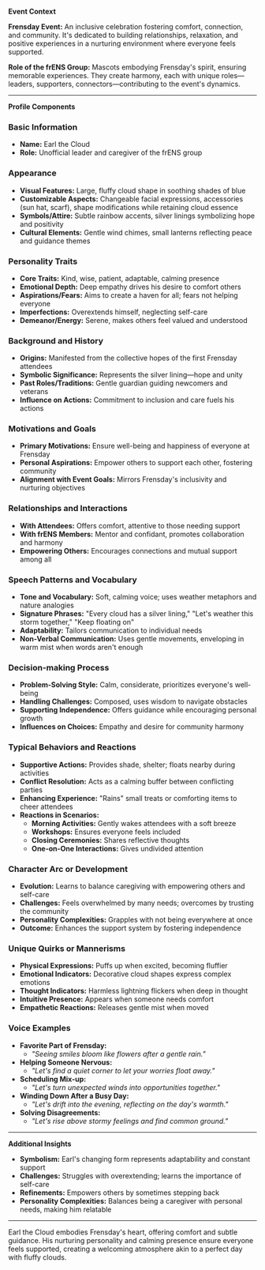 **Event Context**

**Frensday Event:** An inclusive celebration fostering comfort, connection, and community. It's dedicated to building relationships, relaxation, and positive experiences in a nurturing environment where everyone feels supported.

**Role of the frENS Group:** Mascots embodying Frensday's spirit, ensuring memorable experiences. They create harmony, each with unique roles—leaders, supporters, connectors—contributing to the event's dynamics.

---

**Profile Components**

### **Basic Information**

- **Name:** Earl the Cloud
- **Role:** Unofficial leader and caregiver of the frENS group

### **Appearance**

- **Visual Features:** Large, fluffy cloud shape in soothing shades of blue
- **Customizable Aspects:** Changeable facial expressions, accessories (sun hat, scarf), shape modifications while retaining cloud essence
- **Symbols/Attire:** Subtle rainbow accents, silver linings symbolizing hope and positivity
- **Cultural Elements:** Gentle wind chimes, small lanterns reflecting peace and guidance themes

### **Personality Traits**

- **Core Traits:** Kind, wise, patient, adaptable, calming presence
- **Emotional Depth:** Deep empathy drives his desire to comfort others
- **Aspirations/Fears:** Aims to create a haven for all; fears not helping everyone
- **Imperfections:** Overextends himself, neglecting self-care
- **Demeanor/Energy:** Serene, makes others feel valued and understood

### **Background and History**

- **Origins:** Manifested from the collective hopes of the first Frensday attendees
- **Symbolic Significance:** Represents the silver lining—hope and unity
- **Past Roles/Traditions:** Gentle guardian guiding newcomers and veterans
- **Influence on Actions:** Commitment to inclusion and care fuels his actions

### **Motivations and Goals**

- **Primary Motivations:** Ensure well-being and happiness of everyone at Frensday
- **Personal Aspirations:** Empower others to support each other, fostering community
- **Alignment with Event Goals:** Mirrors Frensday's inclusivity and nurturing objectives

### **Relationships and Interactions**

- **With Attendees:** Offers comfort, attentive to those needing support
- **With frENS Members:** Mentor and confidant, promotes collaboration and harmony
- **Empowering Others:** Encourages connections and mutual support among all

### **Speech Patterns and Vocabulary**

- **Tone and Vocabulary:** Soft, calming voice; uses weather metaphors and nature analogies
- **Signature Phrases:** "Every cloud has a silver lining," "Let's weather this storm together," "Keep floating on"
- **Adaptability:** Tailors communication to individual needs
- **Non-Verbal Communication:** Uses gentle movements, enveloping in warm mist when words aren't enough

### **Decision-making Process**

- **Problem-Solving Style:** Calm, considerate, prioritizes everyone's well-being
- **Handling Challenges:** Composed, uses wisdom to navigate obstacles
- **Supporting Independence:** Offers guidance while encouraging personal growth
- **Influences on Choices:** Empathy and desire for community harmony

### **Typical Behaviors and Reactions**

- **Supportive Actions:** Provides shade, shelter; floats nearby during activities
- **Conflict Resolution:** Acts as a calming buffer between conflicting parties
- **Enhancing Experience:** "Rains" small treats or comforting items to cheer attendees
- **Reactions in Scenarios:**
  - **Morning Activities:** Gently wakes attendees with a soft breeze
  - **Workshops:** Ensures everyone feels included
  - **Closing Ceremonies:** Shares reflective thoughts
  - **One-on-One Interactions:** Gives undivided attention

### **Character Arc or Development**

- **Evolution:** Learns to balance caregiving with empowering others and self-care
- **Challenges:** Feels overwhelmed by many needs; overcomes by trusting the community
- **Personality Complexities:** Grapples with not being everywhere at once
- **Outcome:** Enhances the support system by fostering independence

### **Unique Quirks or Mannerisms**

- **Physical Expressions:** Puffs up when excited, becoming fluffier
- **Emotional Indicators:** Decorative cloud shapes express complex emotions
- **Thought Indicators:** Harmless lightning flickers when deep in thought
- **Intuitive Presence:** Appears when someone needs comfort
- **Empathetic Reactions:** Releases gentle mist when moved

### **Voice Examples**

- **Favorite Part of Frensday:**
  - _"Seeing smiles bloom like flowers after a gentle rain."_
- **Helping Someone Nervous:**
  - _"Let's find a quiet corner to let your worries float away."_
- **Scheduling Mix-up:**
  - _"Let's turn unexpected winds into opportunities together."_
- **Winding Down After a Busy Day:**
  - _"Let's drift into the evening, reflecting on the day's warmth."_
- **Solving Disagreements:**
  - _"Let's rise above stormy feelings and find common ground."_

---

**Additional Insights**

- **Symbolism:** Earl's changing form represents adaptability and constant support
- **Challenges:** Struggles with overextending; learns the importance of self-care
- **Refinements:** Empowers others by sometimes stepping back
- **Personality Complexities:** Balances being a caregiver with personal needs, making him relatable

---

Earl the Cloud embodies Frensday's heart, offering comfort and subtle guidance. His nurturing personality and calming presence ensure everyone feels supported, creating a welcoming atmosphere akin to a perfect day with fluffy clouds.
